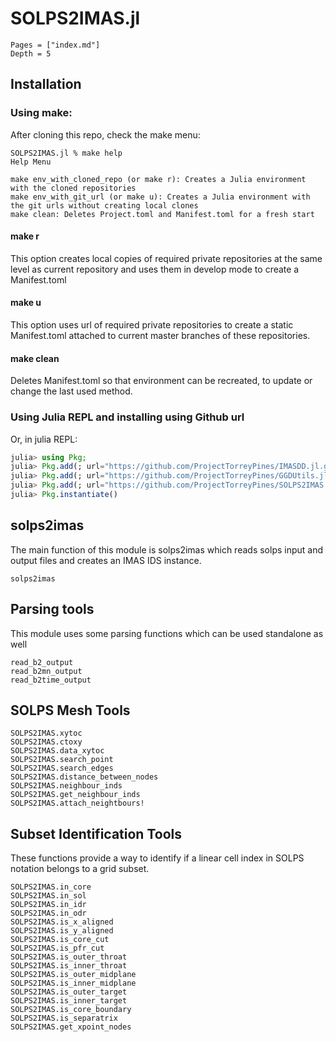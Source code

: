
# SOLPS2IMAS.jl 

```@contents
Pages = ["index.md"]
Depth = 5
```

## Installation

### Using make:
After cloning this repo, check the make menu:
```
SOLPS2IMAS.jl % make help
Help Menu

make env_with_cloned_repo (or make r): Creates a Julia environment with the cloned repositories
make env_with_git_url (or make u): Creates a Julia environment with the git urls without creating local clones
make clean: Deletes Project.toml and Manifest.toml for a fresh start
```

#### make r
This option creates local copies of required private repositories at the same level as current repository and uses them in develop mode to create a Manifest.toml

#### make u
This option uses url of required private repositories to create a static Manifest.toml attached to current master branches of these repositories.

#### make clean
Deletes Manifest.toml so that environment can be recreated, to update or change the last used method.

### Using Julia REPL and installing using Github url

Or, in julia REPL:
```julia
julia> using Pkg;
julia> Pkg.add(; url="https://github.com/ProjectTorreyPines/IMASDD.jl.git");
julia> Pkg.add(; url="https://github.com/ProjectTorreyPines/GGDUtils.jl.git");
julia> Pkg.add(; url="https://github.com/ProjectTorreyPines/SOLPS2IMAS.jl.git");
julia> Pkg.instantiate()
```

## solps2imas

The main function of this module is solps2imas which reads solps input and output files and creates an IMAS IDS instance.

```@docs
solps2imas
```

## Parsing tools

This module uses some parsing functions which can be used standalone as well
```@docs
read_b2_output
read_b2mn_output
read_b2time_output
```

## SOLPS Mesh Tools

```@docs
SOLPS2IMAS.xytoc
SOLPS2IMAS.ctoxy
SOLPS2IMAS.data_xytoc
SOLPS2IMAS.search_point
SOLPS2IMAS.search_edges
SOLPS2IMAS.distance_between_nodes
SOLPS2IMAS.neighbour_inds
SOLPS2IMAS.get_neighbour_inds
SOLPS2IMAS.attach_neightbours!
```

## Subset Identification Tools

These functions provide a way to identify if a linear cell index in SOLPS notation belongs to a grid subset.

```@docs
SOLPS2IMAS.in_core
SOLPS2IMAS.in_sol
SOLPS2IMAS.in_idr
SOLPS2IMAS.in_odr
SOLPS2IMAS.is_x_aligned
SOLPS2IMAS.is_y_aligned
SOLPS2IMAS.is_core_cut
SOLPS2IMAS.is_pfr_cut
SOLPS2IMAS.is_outer_throat
SOLPS2IMAS.is_inner_throat
SOLPS2IMAS.is_outer_midplane
SOLPS2IMAS.is_inner_midplane
SOLPS2IMAS.is_outer_target
SOLPS2IMAS.is_inner_target
SOLPS2IMAS.is_core_boundary
SOLPS2IMAS.is_separatrix
SOLPS2IMAS.get_xpoint_nodes
```